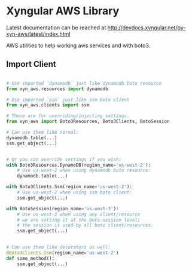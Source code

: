# Xyngular AWS Library

Latest documentation can be reached at [<http://devdocs.xyngular.net/py-xyn-aws/latest/index.html>](<http://devdocs.xyngular.net/py-xyn-aws/latest/index.html>)

AWS utilities to help working aws services and with boto3.


## Import Client

```python

# Use imported `dynamodb` just like dynamodb boto resource
from xyn_aws.resources import dynamodb

# Use imported `ssm` just like ssm boto client
from xyn_aws.clients import ssm

# These are for overriding/injecting settings.
from xyn_aws import Boto3Resources, Boto3Clients, BotoSession

# Can use them like normal:
dynamodb.table(...)
ssm.get_object(...)


# Or you can override settings if you wish:
with Boto3Resources.DynamoDB(region_name='us-west-2'):
    # Use us-west-2 when using dynamodb boto resource:
    dynamodb.table(...)

with Boto3Clients.Ssm(region_name='us-west-2'):
    # Use us-west-2 when using ssm boto client:
    ssm.get_object(...)

with BotoSession(region_name='us-west-3'):
    # Use us-west-3 when using any client/resource
    # we are setting it at the boto-session level;
    # the session is used by all boto client/resources.
    ssm.get_object(...)

    
# Can use them like decorators as well:
@Boto3Clients.Ssm(region_name='us-west-2')
def some_method():
    ssm.get_object(...)

```
